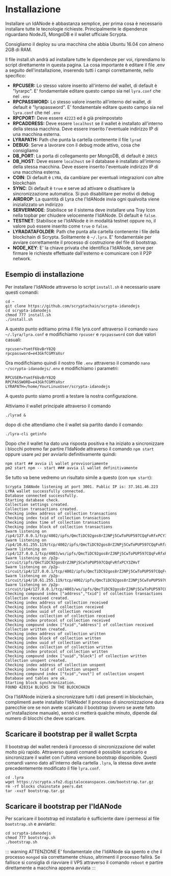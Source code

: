 # Installazione
Installare un IdANode è abbastanza semplice, per prima cosa è necessario installare tutte le tecnologie richieste. Principalmente le dipendenze riguardano NodeJS, MongoDB e il wallet ufficiale Scrypta.

Consigliamo il deploy su una macchina che abbia Ubuntu 16.04 con almeno 2GB di RAM.

Il file install.sh andrà ad installare tutte le dipendenze per voi, riprendiamo lo script direttamente in questa pagina. La cosa importante è editare il file .env a seguito dell'installazione, inserendo tutti i campi correttamente, nello specifico:

 - **RPCUSER:** Lo stesso valore inserito all'interno del wallet, di default è "lyrarpc". E' fondamentale editare questo campo sia nel `lyra.conf` che nel `.env`
 -  **RPCPASSWORD:** Lo stesso valore inserito all'interno del wallet, di default è "lyrapassword". E' fondamentale editare questo campo sia nel `lyra.conf` che nel `.env`
 - **RPCPORT:** Deve essere `42223` ed è già preimpostato
 - **RPCADDRESS:** Deve essere `localhost` se il wallet è installato all'interno della stessa macchina. Deve essere inserito l'eventuale indirizzo IP di una macchina esterna.
 - **LYRAPATH:** Path che punta la cartella contenente il file `lyrad`
 - **DEBUG**: Serve a lavorare con il debug mode attivo, cosa che consigliamo
 - **DB_PORT**: La porta di collegamento per MongoDB, di default è `28015`
 - **DB_HOST**: Deve essere `localhost` se il database è installato all'interno della stessa macchina. Deve essere inserito l'eventuale indirizzo IP di una macchina esterna.
 - **COIN**: Di default è `LYRA`, da cambiare per eventuali integrazioni con altre blockchain
 - **SYNC**: Di default è `true` e serve ad attivare o disattivare la sincronizzazione automatica. Si può disabilitare per motivi di debug
 - **AIRDROP**: La quantità di Lyra che l'IdANode invia ogni qualvolta viene inizializzato un indirizzo
 - **SERVERMODE**: Stabilisce se il sistema deve installare una Tray Icon nella topbar per chiudere velocemente l'IdANode. Di default è `false`.
 - **TESTNET**: Stabilisce se l'IdANode è in modalità testnet oppure no, il valore può essere inserito come `true` o `false`.
 - **LYRADATAFOLDER**: Path che punta alla cartella contenente i file della blockchain di Scrypta. Solitamente è `~/.lyra`. E' fondamentale per avviare correttamente il processo di costruzione del file di bootstrap.
 - **NODE_KEY**: E' la chiave privata che identifica l'IdANode, serve per firmare le richieste effettuate dall'esterno e comunicare con il P2P network.

## Esempio di installazione
Per installare l'IdANode attraverso lo script `install.sh` è necessario usare questi comandi:
```
cd ~
git clone https://github.com/scryptachain/scrypta-idanodejs
cd scrypta-idanodejs
chmod 777 install.sh
./install.sh
```
A questo punto editiamo prima il file lyra.conf attraverso il comando `nano ~/.lyra/lyra.conf` e modifichiamo `rpcuser` e `rpcpassword` con due valori casuali:

```
rpcuser=YsmtF6bvBrY82Q
rpcpassword=e43GkfCGMYaXsr
```

Ora modifichiamo quindi il nostro file `.env` attraverso il comando `nano ~/scrypta-idanodejs/.env` e modifichiamo i parametri:
```
RPCUSER=YsmtF6bvBrY82Q
RPCPASSWORD=e43GkfCGMYaXsr
LYRAPATH=/home/YourLinuxUser/scrypta-idanodejs
```

A questo punto siamo pronti a testare la nostra configurazione.

Attiviamo il wallet principale attraverso il comando 
```
./lyrad &
``` 
dopo di che attendiamo che il wallet sia partito dando il comando:
```
./lyra-cli getinfo
```
Dopo che il wallet ha dato una risposta positiva e ha iniziato a sincronizzare i blocchi potremo far partire l'IdaNode attraverso il comando `npm start` oppure usare `pm2` per avviarlo definitivamente quindi:
```
npm start ## avvia il wallet provvisoriamente
pm2 start npm -- start ### avvia il wallet definitivamente
```

Se tutto va bene vedremo un risultato simile a questo (con `npm start`):
```
Scrypta IdANode listening at port 3001. Public IP is: 37.161.46.223
LYRA wallet successfully connected.
Database connected successfully.
Starting database check.
Collection settings created.
Collection transactions created.
Checking index address of collection transactions
Checking index txid of collection transactions
Checking index time of collection transactions
Checking index block of collection transactions
Swarm listening on /ip4/127.0.0.1/tcp/4002/ipfs/QmcTiDC92gos8rZJNPj5CwToPUP597CQqFvRfxPCY3ZHvT
Swarm listening on /ip4/10.61.255.119/tcp/4002/ipfs/QmcTiDC92gos8rZJNPj5CwToPUP597CQqFvRfxPCY3ZHvT
Swarm listening on /ip4/127.0.0.1/tcp/4003/ws/ipfs/QmcTiDC92gos8rZJNPj5CwToPUP597CQqFvRfxPCY3ZHvT
Swarm listening on /p2p-circuit/ipfs/QmcTiDC92gos8rZJNPj5CwToPUP597CQqFvRfxPCY3ZHvT
Swarm listening on /p2p-circuit/ip4/127.0.0.1/tcp/4002/ipfs/QmcTiDC92gos8rZJNPj5CwToPUP597CQqFvRfxPCY3ZHvT
Swarm listening on /p2p-circuit/ip4/10.61.255.119/tcp/4002/ipfs/QmcTiDC92gos8rZJNPj5CwToPUP597CQqFvRfxPCY3ZHvT
Swarm listening on /p2p-circuit/ip4/127.0.0.1/tcp/4003/ws/ipfs/QmcTiDC92gos8rZJNPj5CwToPUP597CQqFvRfxPCY3ZHvT
Checking compound index ["address","txid"] of collection transactions
Collection received created.
Checking index address of collection received
Checking index block of collection received
Checking index uuid of collection received
Checking index collection of collection received
Checking index protocol of collection received
Checking compound index ["txid","address"] of collection received
Collection written created.
Checking index address of collection written
Checking index block of collection written
Checking index uuid of collection written
Checking index collection of collection written
Checking index protocol of collection written
Checking compound index ["uuid","block"] of collection written
Collection unspent created.
Checking index address of collection unspent
Checking index txid of collection unspent
Checking compound index ["txid","vout"] of collection unspent
Database and tables are ok.
Starting block synchronization.
FOUND 428314 BLOCKS IN THE BLOCKCHAIN
```
Ora l'IdANode inizierà a sincronizzare tutti i dati presenti in blockchain, complimenti avete installato l'IdANode!
Il processo di sincronizzazione dura parecchie ore se non avete scaricato il bootstrap (ovvero se avete fatto un'installazione manuale), sennò ci metterà qualche minuto, dipende dal numero di blocchi che deve scaricare.

## Scaricare il bootstrap per il wallet Scrpta

Il bootstrap del wallet renderà il processo di sincronizzazione del wallet molto più rapido. Attraverso questi comandi è possibile scaricarlo e sincronizzare il wallet con l'ultima versione bootstrap disponibile. Questi comandi vanno dato all'interno della cartella `.lyra`, la stessa dove avete precedentemente modificato il file `lyra.conf`.

```
cd .lyra
wget https://scrypta.sfo2.digitaloceanspaces.com/bootstrap.tar.gz
rm -rf blocks chainstate peers.dat
tar -xvzf bootstrap.tar.gz
```

## Scaricare il bootstrap per l'IdANode

Per scaricare il bootstrap ed installarlo è sufficiente dare i permessi al file `bootstrap.sh` e avviarlo:

```
cd scrypta-idanodejs
chmod 777 bootstrap.sh
./bootstrap.sh
```
::: warning ATTENZIONE
E' fondamentale che l'IdANode sia spento e che il processo `mongod` sia correttamente chiuso, altrimenti il processo fallirà. Se fallisce si consiglia di riavviare il VPS attraverso il comando `reboot` e partire direttamente a macchina appena avviata
:::
